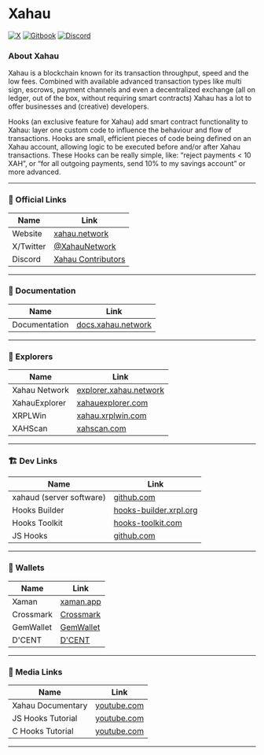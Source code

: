 # Xahau
[![X](https://img.shields.io/badge/follow-xahau_network-fffd57?style=for-the-badge&logo=x)](https://x.com/xahaunetwork)
[![Gitbook](https://img.shields.io/badge/learn-xahau_docs-fffd57?style=for-the-badge&logo=gitbook)](https://docs.xahau.network/)
[![Discord](https://img.shields.io/badge/participate-xahau_contributors-fffd57?style=for-the-badge&logo=discord)](https%3A%2F%2Fdiscord.gg%2Fds7nb93mYj)




### About Xahau

Xahau is a blockchain known for its transaction throughput, speed and the low fees. Combined with available advanced transaction types like multi sign, escrows, payment channels and even a decentralized exchange (all on ledger, out of the box, without requiring smart contracts) Xahau has a lot to offer businesses and (creative) developers.

Hooks (an exclusive feature for Xahau) add smart contract functionality to Xahau: layer one custom code to influence the behaviour and flow of transactions. Hooks are small, efficient pieces of code being defined on an Xahau account, allowing logic to be executed before and/or after Xahau transactions. These Hooks can be really simple, like: “reject payments < 10 XAH”, or “for all outgoing payments, send 10% to my savings account” or more advanced.

---
### 🔗 Official Links
| Name                          | Link                                          |
|-------------------------------|-----------------------------------------------|
| Website                | [xahau.network](https://xahau.network/)|
| X/Twitter                 | [@XahauNetwork](https://x.com/xahaunetwork)|
| Discord                 | [Xahau Contributors](https://discord.gg/ds7nb93mYj)|
---
### 📄 Documentation
| Name                          | Link                                          |
|-------------------------------|-----------------------------------------------|
| Documentation                 | [docs.xahau.network](https://docs.xahau.network/)|
---
### 🔎 Explorers
| Name                          | Link                                          |
|-------------------------------|-----------------------------------------------|
| Xahau Network                 | [explorer.xahau.network](https://explorer.xahau.network/)|
| XahauExplorer                 | [xahauexplorer.com](https://xahauexplorer.com)|
| XRPLWin                       | [xahau.xrplwin.com](https://xahau.xrplwin.com)|
| XAHScan                       | [xahscan.com](https://xahscan.com)            |
---
### 🏗️ Dev Links
| Name                          | Link                                          |
|-------------------------------|-----------------------------------------------|
| xahaud (server software)                 | [github.com](https://github.com/Xahau/xahaud)|
| Hooks Builder                 | [hooks-builder.xrpl.org](https://hooks-builder.xrpl.org/)|
| Hooks Toolkit                 | [hooks-toolkit.com](https://hooks-toolkit.com/)|
| JS Hooks | [github.com](https://github.com/Xahau/jshooks-alpha)|
---
### 👛 Wallets
| Name                          | Link                                          |
|-------------------------------|-----------------------------------------------|
| Xaman                | [xaman.app](https://xaman.app/)|
| Crossmark                 | [Crossmark](https://crossmark.io/)|
| GemWallet                 | [GemWallet](https://gemwallet.app/)|
| D'CENT                 | [D'CENT](https://www.dcentwallet.com/)|
---
### 🎥 Media Links
| Name                          | Link                                          |
|-------------------------------|-----------------------------------------------|
| Xahau Documentary                 | [youtube.com](https://www.youtube.com/watch?v=4pruN6sWJho)|
| JS Hooks Tutorial                 | [youtube.com](https://www.youtube.com/watch?v=uX7bR2VZAp8)|
| C Hooks Tutorial | [youtube.com](https://www.youtube.com/watch?v=XgQx49K81do)|
---
